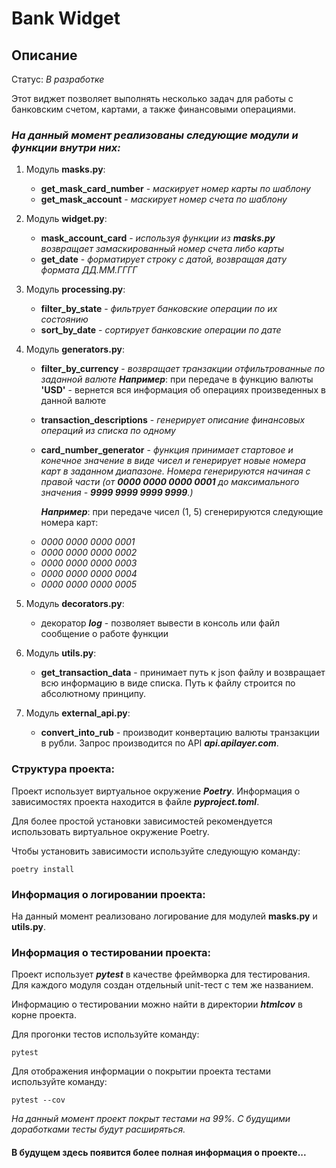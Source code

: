 # Bank Widget

## Описание

Статус: *В разработке*

Этот виджет позволяет выполнять несколько задач для работы
с банковским счетом, картами, а также финансовыми операциями.

### *На данный момент реализованы следующие модули и функции внутри них:*

1. Модуль **masks.py**:
    + **get_mask_card_number** - *маскирует номер карты по шаблону*
    + **get_mask_account** - *маскирует номер счета по шаблону*
   
2. Модуль **widget.py**:
    + **mask_account_card** - *используя функции из **masks.py** возвращает замаскированный номер счета либо карты*
    + **get_date** - *форматирует строку с датой, возвращая дату формата ДД.ММ.ГГГГ*

3. Модуль **processing.py**:
    + **filter_by_state** - *фильтрует банковские операции по их состоянию*
    + **sort_by_date** - *сортирует банковские операции по дате*

4. Модуль **generators.py**:
   + **filter_by_currency** - *возвращает транзакции отфильтрованные по заданной валюте*
   ***Например***: при передаче в функцию валюты **'USD'** - вернется вся информация об операциях 
   произведенных в данной валюте
   + **transaction_descriptions** - *генерирует описание финансовых операций из списка по одному*
   + **card_number_generator** - *функция принимает стартовое и конечное значение в виде чисел и 
   генерирует новые номера карт в заданном диапазоне. Номера генерируются начиная с правой части
   (от **0000 0000 0000 0001** до максимального значения - **9999 9999 9999 9999**.)*
   
     ***Например***: при передаче чисел (1, 5) сгенерируются следующие номера карт:
   - *0000 0000 0000 0001*
   - *0000 0000 0000 0002*
   - *0000 0000 0000 0003*
   - *0000 0000 0000 0004*
   - *0000 0000 0000 0005*

5. Модуль **decorators.py**:
   + декоратор ***log*** - позволяет вывести в консоль или файл сообщение о работе функции

6. Модуль **utils.py**:
   + **get_transaction_data** - принимает путь к json файлу и возвращает всю информацию в виде списка.
      Путь к файлу строится по абсолютному принципу.
7. Модуль **external_api.py**:
   + **convert_into_rub** - производит конвертацию валюты транзакции в рубли. Запрос производится по API
      ***api.apilayer.com***.

### Структура проекта:

Проект использует виртуальное окружение ***Poetry***. Информация о зависимостях проекта
находится в файле ***pyproject.toml***. 

Для  более простой установки зависимостей рекомендуется использовать виртуальное окружение
Poetry. 

Чтобы установить зависимости используйте  следующую команду:

```
poetry install
```

### Информация о логировании проекта:

На данный момент реализовано логирование для модулей **masks.py** и **utils.py**.



### Информация о тестировании проекта:

Проект использует ***pytest*** в качестве фреймворка для тестирования.
Для каждого модуля создан отдельный unit-тест с тем же названием.

Информацию о тестировании можно найти в директории ***htmlcov*** в корне проекта.

Для прогонки тестов используйте команду:

```
pytest
```

Для отображения информации о покрытии проекта тестами используйте команду:

```
pytest --cov
```

*На данный момент проект покрыт тестами на 99%. С будущими доработками тесты будут 
расширяться.*

#### В будущем здесь появится более полная информация о проекте...